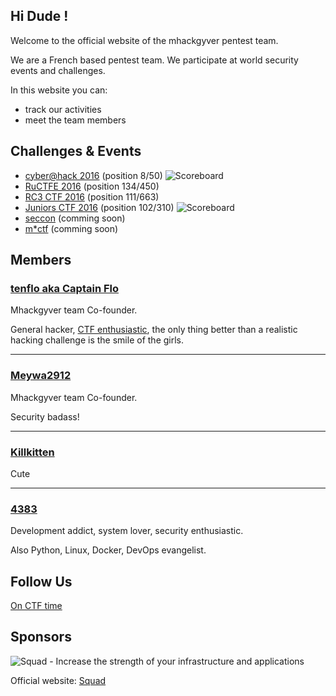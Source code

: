 ## Hi Dude !
Welcome to the official website of the mhackgyver pentest team.

We are a French based pentest team. We participate at world security events and challenges.

In this website you can:
- track our activities
- meet the team members

## Challenges & Events
- [cyber@hack 2016](https://www.cyberathack.com/) (position 8/50)
![Scoreboard](https://github.com/mhackgyver-squad/mhackgyver/blob/master/images/CTF%20result.png "Cyber@hack 2016 scoreboard")
- [RuCTFE 2016](http://ructfe.org/) (position 134/450)
- [RC3 CTF 2016](http://ctf.rc3.club/) (position 111/663)
- [Juniors CTF 2016](https://juniors.ctf.org.ru/) (position 102/310)
![Scoreboard](https://github.com/mhackgyver-squad/mhackgyver/blob/master/images/102%C3%A8me%20Juniors%20CTF.png "Juniors CTF 2016 scoreboard")
- [seccon](http://ctf.seccon.jp) (comming soon)
- [m\*ctf](http://mctf.ru/en/) (comming soon)

## Members
### [tenflo aka Captain Flo](https://github.com/fcarfantan)
Mhackgyver team Co-founder. 

General hacker, [CTF enthusiastic](http://www.wechall.net/fr/profile/tenflo), the only thing better than a realistic hacking challenge is the smile of the girls.

---

### [Meywa2912](https://github.com/Meywa2912)
Mhackgyver team Co-founder. 

Security badass!

---

### [Killkitten](https://github.com/Killkitten)
Cute

---

### [4383](https://github.com/4383)
Development addict, system lover, security enthusiastic. 

Also Python, Linux, Docker, DevOps evangelist.

## Follow Us
[On CTF time](https://ctftime.org/team/30616)

## Sponsors
![Squad - Increase the strength of your infrastructure and applications](https://www.squad.fr/static/images/theme/logo_blue.png "Squad")

Official website: [Squad](https://www.squad.fr/en/know-us/)




